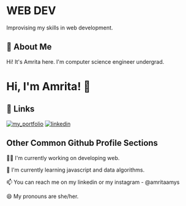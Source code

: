 # WEB DEV

Improvising my skills in web development.


## 🚀 About Me
Hi! It's Amrita here. I'm computer science engineer undergrad.



# Hi, I'm Amrita! 👋


## 🔗 Links
[![my_portfolio](https://img.shields.io/badge/my_portfolio-000?style=for-the-badge&logo=ko-fi&logoColor=white)](file:///C:/Users/mukesh/Desktop/Amrita's%20Resume.pdf)
[![linkedin](https://img.shields.io/badge/linkedin-0A66C2?style=for-the-badge&logo=linkedin&logoColor=white)](https://www.linkedin.com/in/amrita-soney-0b3454254)


## Other Common Github Profile Sections
👩‍💻 I'm currently working on developing web.

🧠 I'm currently learning javascript and data algorithms.

📫 You can reach me on my linkedin  or my instagram - @amritaamys 

😄 My pronouns are she/her.





